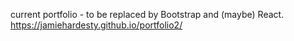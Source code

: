 current portfolio - to be replaced by Bootstrap and (maybe) React.
https://jamiehardesty.github.io/portfolio2/
